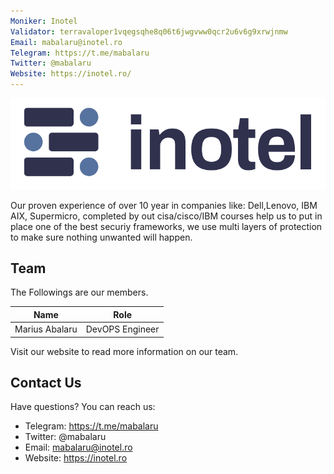 ```yaml
---
Moniker: Inotel
Validator: terravaloper1vqegsqhe8q06t6jwgvww0qcr2u6v6g9xrwjnmw
Email: mabalaru@inotel.ro
Telegram: https://t.me/mabalaru
Twitter: @mabalaru
Website: https://inotel.ro/
---
```


![Inotel](Inotel.png)

Our proven experience of over 10 year in companies like: Dell,Lenovo, IBM AIX, Supermicro, completed by out cisa/cisco/IBM courses help us to put in place one of the best securiy frameworks, we use multi layers of protection to make sure nothing unwanted will happen.

## Team

The Followings are our members.

| Name            | Role               |
| --------------- | ------------------ |
| Marius Abalaru  | DevOPS Engineer    |

Visit our website to read more information on our team.

## Contact Us

Have questions? You can reach us:

- Telegram: https://t.me/mabalaru
- Twitter: @mabalaru
- Email: mabalaru@inotel.ro
- Website: https://inotel.ro
